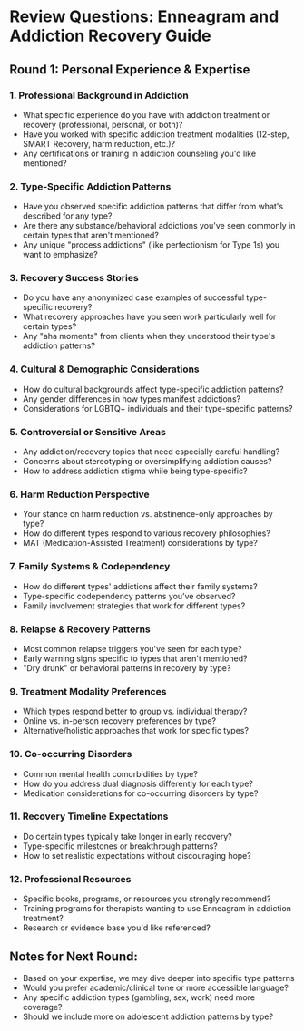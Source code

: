 # Review Questions: Enneagram and Addiction Recovery Guide

## Round 1: Personal Experience & Expertise

### 1. Professional Background in Addiction

- What specific experience do you have with addiction treatment or recovery (professional, personal, or both)?
- Have you worked with specific addiction treatment modalities (12-step, SMART Recovery, harm reduction, etc.)?
- Any certifications or training in addiction counseling you'd like mentioned?

### 2. Type-Specific Addiction Patterns

- Have you observed specific addiction patterns that differ from what's described for any type?
- Are there any substance/behavioral addictions you've seen commonly in certain types that aren't mentioned?
- Any unique "process addictions" (like perfectionism for Type 1s) you want to emphasize?

### 3. Recovery Success Stories

- Do you have any anonymized case examples of successful type-specific recovery?
- What recovery approaches have you seen work particularly well for certain types?
- Any "aha moments" from clients when they understood their type's addiction patterns?

### 4. Cultural & Demographic Considerations

- How do cultural backgrounds affect type-specific addiction patterns?
- Any gender differences in how types manifest addictions?
- Considerations for LGBTQ+ individuals and their type-specific patterns?

### 5. Controversial or Sensitive Areas

- Any addiction/recovery topics that need especially careful handling?
- Concerns about stereotyping or oversimplifying addiction causes?
- How to address addiction stigma while being type-specific?

### 6. Harm Reduction Perspective

- Your stance on harm reduction vs. abstinence-only approaches by type?
- How do different types respond to various recovery philosophies?
- MAT (Medication-Assisted Treatment) considerations by type?

### 7. Family Systems & Codependency

- How do different types' addictions affect their family systems?
- Type-specific codependency patterns you've observed?
- Family involvement strategies that work for different types?

### 8. Relapse & Recovery Patterns

- Most common relapse triggers you've seen for each type?
- Early warning signs specific to types that aren't mentioned?
- "Dry drunk" or behavioral patterns in recovery by type?

### 9. Treatment Modality Preferences

- Which types respond better to group vs. individual therapy?
- Online vs. in-person recovery preferences by type?
- Alternative/holistic approaches that work for specific types?

### 10. Co-occurring Disorders

- Common mental health comorbidities by type?
- How do you address dual diagnosis differently for each type?
- Medication considerations for co-occurring disorders by type?

### 11. Recovery Timeline Expectations

- Do certain types typically take longer in early recovery?
- Type-specific milestones or breakthrough patterns?
- How to set realistic expectations without discouraging hope?

### 12. Professional Resources

- Specific books, programs, or resources you strongly recommend?
- Training programs for therapists wanting to use Enneagram in addiction treatment?
- Research or evidence base you'd like referenced?

## Notes for Next Round:

- Based on your expertise, we may dive deeper into specific type patterns
- Would you prefer academic/clinical tone or more accessible language?
- Any specific addiction types (gambling, sex, work) need more coverage?
- Should we include more on adolescent addiction patterns by type?

